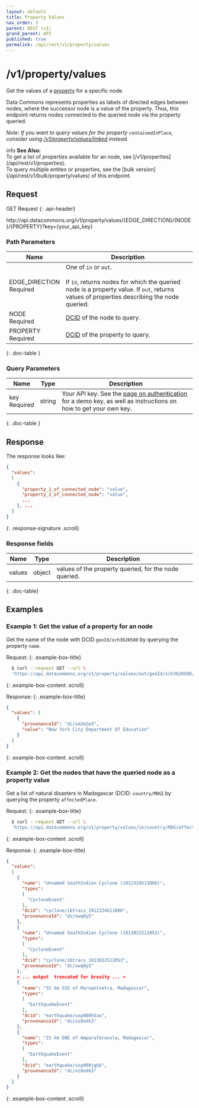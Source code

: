 ```yaml
---
layout: default
title: Property Values
nav_order: 3
parent: REST (v1)
grand_parent: API
published: true
permalink: /api/rest/v1/property/values
---
```


# /v1/property/values

Get the values of a [property](/glossary.html#property) for a specific node.

Data Commons represents properties as labels of directed edges between nodes,
where the successor node is a value of the property. Thus, this endpoint returns
nodes connected to the queried node via the property queried.

_Note: If you want to query values for the property `containedInPlace`, consider
using [/v1/property/values/linked](/api/rest/v1/property/values/linked)
instead._

<div markdown="span" class="alert alert-warning" role="alert">
    <span class="material-icons md-16">info </span><b>See Also:</b><br />
    To get a list of properties available for an node, see [/v1/properties](/api/rest/v1/properties).<br />
    To query multiple entites or properties, see the [bulk version](/api/rest/v1/bulk/property/values) of this endpoint.
</div>

## Request

GET Request
{: .api-header}

<div class="api-signature">
http://api.datacommons.org/v1/property/values/{EDGE_DIRECTION}/{NODE}/{PROPERTY}?key={your_api_key}
</div>

<script src="/assets/js/syntax_highlighting.js"></script>

### Path Parameters

| Name                                                        | Description                                                                                                                                                                      |
| ----------------------------------------------------------- | -------------------------------------------------------------------------------------------------------------------------------------------------------------------------------- |
| EDGE_DIRECTION <br /> <required-tag>Required</required-tag> | One of `in` or `out`. <br /><br />If `in`, returns nodes for which the queried node is a property value. If `out`, returns values of properties describing the node queried. |
| NODE <br /> <required-tag>Required</required-tag>         | [DCID](/glossary.html#dcid) of the node to query.                                                                                                                              |
| PROPERTY <br /> <required-tag>Required</required-tag>       | [DCID](/glossary.html#dcid) of the property to query.                                                                                                                            |
{: .doc-table }

### Query Parameters

| Name                                             | Type   | Description                                                                                                                                                     |
| ------------------------------------------------ | ------ | --------------------------------------------------------------------------------------------------------------------------------------------------------------- |
| key <br /> <required-tag>Required</required-tag> | string | Your API key. See the [page on authentication](/api/rest/v1/getting_started#authentication) for a demo key, as well as instructions on how to get your own key. |
{: .doc-table }

## Response

The response looks like:

```json
{
  "values":
  [
    {
      "property_1_of_connected_node": "value",
      "property_2_of_connected_node": "value",
      ...
    }, ...
  ]
}
```
{: .response-signature .scroll}

### Response fields

| Name   | Type   | Description                                             |
| ------ | ------ | ------------------------------------------------------- |
| values | object | values of the property queried, for the node queried. |
{: .doc-table}

## Examples

### Example 1: Get the value of a property for an node

Get the name of the node with DCID `geoId/sch3620580` by querying the property
`name`.

Request:
{: .example-box-title}

```bash
  $ curl --request GET --url \
  'https://api.datacommons.org/v1/property/values/out/geoId/sch3620580/name?key=AIzaSyCTI4Xz-UW_G2Q2RfknhcfdAnTHq5X5XuI'
```
{: .example-box-content .scroll}

Response:
{: .example-box-title}

```json
{
  "values": [
    {
      "provenanceId": "dc/sm3m2w3",
      "value": "New York City Department Of Education"
    }
  ]
}
```
{: .example-box-content .scroll}

### Example 2: Get the nodes that have the queried node as a property value

Get a list of natural disasters in Madagascar (DCID: `country/MDG`) by querying
the property `affectedPlace`.

Request:
{: .example-box-title}

```bash
  $ curl --request GET --url \
  'https://api.datacommons.org/v1/property/values/in/country/MDG/affectedPlace?key=AIzaSyCTI4Xz-UW_G2Q2RfknhcfdAnTHq5X5XuI'
```
{: .example-box-content .scroll}

Response:
{: .example-box-title}

```json
{
  "values":
  [
    {
      "name": "Unnamed SouthIndian Cyclone (1912324S11066)",
      "types":
      [
        "CycloneEvent"
      ],
      "dcid": "cyclone/ibtracs_1912324S11066",
      "provenanceId": "dc/xwq0y5"
    },
    {
      "name": "Unnamed SouthIndian Cyclone (1913022S12053)",
      "types":
      [
        "CycloneEvent"
      ],
      "dcid": "cyclone/ibtracs_1913022S12053",
      "provenanceId": "dc/xwq0y5"
    },
    < ... output  truncated for brevity ... >
    {
      "name": "32 km SSE of Maroantsetra, Madagascar",
      "types":
      [
        "EarthquakeEvent"
      ],
      "dcid": "earthquake/usp000h6zw",
      "provenanceId": "dc/xz8ndk3"
    },
    {
      "name": "23 km ENE of Amparafaravola, Madagascar",
      "types":
      [
        "EarthquakeEvent"
      ],
      "dcid": "earthquake/usp000jgbb",
      "provenanceId": "dc/xz8ndk3"
    }
  ]
}
```
{: .example-box-content .scroll}

